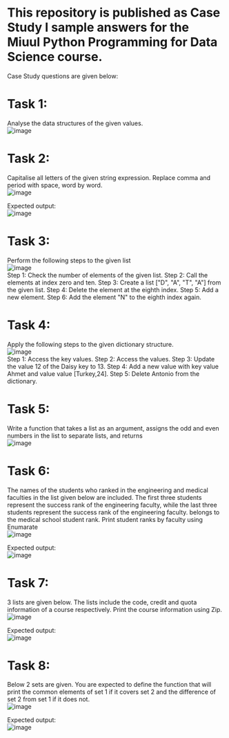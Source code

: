 # This repository is published as Case Study I sample answers for the Miuul Python Programming for Data Science course.

Case Study questions are given below:

# Task 1: 
Analyse the data structures of the given values.
<br/>
![image](https://github.com/erdemonal11/Miuul-Python-Programming-I/assets/137915983/6c82d5ec-c474-4d2a-ba6b-4af748695fe2)

# Task 2: 
Capitalise all letters of the given string expression. Replace comma and period with space, word by word.
<br/>
![image](https://github.com/erdemonal11/Miuul-Python-Programming-I/assets/137915983/daac486c-fe8f-491c-8ad1-778d50a07848)

Expected output: 
<br/>
![image](https://github.com/erdemonal11/Miuul-Python-Programming-I/assets/137915983/14557a3a-cb24-415d-a0ee-9fbe804b429f)

# Task 3:
Perform the following steps to the given list
<br/>
![image](https://github.com/erdemonal11/Miuul-Python-Programming-I/assets/137915983/7a83336e-e49a-4473-9760-4d3257173ea2)
<br/>
Step 1: Check the number of elements of the given list.
Step 2: Call the elements at index zero and ten.
Step 3: Create a list ["D", "A", "T", "A"] from the given list.
Step 4: Delete the element at the eighth index.
Step 5: Add a new element.
Step 6: Add the element "N" to the eighth index again.

# Task 4:
Apply the following steps to the given dictionary structure.
<br/>
![image](https://github.com/erdemonal11/Miuul-Python-Programming-I/assets/137915983/62762d84-eaad-49b4-b1c4-5c775d5a43ff)
<br/>
Step 1: Access the key values.
Step 2: Access the values.
Step 3: Update the value 12 of the Daisy key to 13.
Step 4: Add a new value with key value Ahmet and value value [Turkey,24].
Step 5: Delete Antonio from the dictionary.

# Task 5:
Write a function that takes a list as an argument, assigns the odd and even numbers in the list to separate lists, and returns
<br/>
![image](https://github.com/erdemonal11/Miuul-Python-Programming-I/assets/137915983/27c2ec34-10c7-47a6-a60e-e7d9e3d3fead)

# Task 6:
The names of the students who ranked in the engineering and medical faculties in the list given below
are included. The first three students represent the success rank of the engineering faculty, while the last three students represent the success rank of the engineering faculty.
belongs to the medical school student rank. Print student ranks by faculty using Enumarate
<br/>
![image](https://github.com/erdemonal11/Miuul-Python-Programming-I/assets/137915983/dade9741-d074-42c0-bdca-0dddfbcc4457)

Expected output:
<br/>
![image](https://github.com/erdemonal11/Miuul-Python-Programming-I/assets/137915983/c53da15d-22e3-46e6-bf8a-7d6aa0897a42)

# Task 7:
3 lists are given below. The lists include the code, credit and quota information of a course respectively. Print the course information using Zip.
<br/>
![image](https://github.com/erdemonal11/Miuul-Python-Programming-I/assets/137915983/4862ca72-2b37-4211-aaa9-15540c5e8f20)

Expected output:
<br/>
![image](https://github.com/erdemonal11/Miuul-Python-Programming-I/assets/137915983/8afd278a-4e10-468a-a07c-f0320129c5c1)

# Task 8:
Below 2 sets are given. You are expected to define the function that will print the common elements of set 1 if it covers set 2 and the difference of set 2 from set 1 if it does not.
<br/>
![image](https://github.com/erdemonal11/Miuul-Python-Programming-I/assets/137915983/d3da6578-f97f-46cc-889c-3e472260315c)

Expected output:
<br/>
![image](https://github.com/erdemonal11/Miuul-Python-Programming-I/assets/137915983/a6b943eb-5d39-4b44-ae36-32c331849207)










